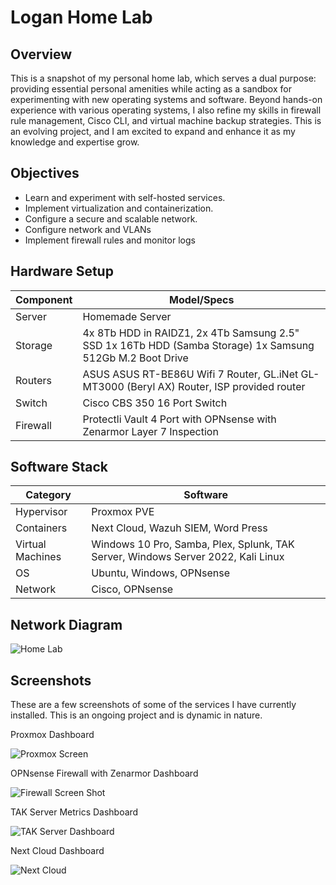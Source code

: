 # Logan Home Lab

## Overview
This is a snapshot of my personal home lab, which serves a dual purpose: providing essential personal amenities while acting as a sandbox for experimenting with new operating systems and software. Beyond hands-on experience with various operating systems, I also refine my skills in firewall rule management, Cisco CLI, and virtual machine backup strategies. This is an evolving project, and I am excited to expand and enhance it as my knowledge and expertise grow.

## Objectives
- Learn and experiment with self-hosted services.
- Implement virtualization and containerization.
- Configure a secure and scalable network.
- Configure network and VLANs
- Implement firewall rules and monitor logs

## Hardware Setup
| Component   | Model/Specs  |
|------------|-------------|
| Server     | Homemade Server |
| Storage    | 4x 8Tb HDD in RAIDZ1, 2x 4Tb Samsung 2.5" SSD 1x 16Tb HDD (Samba Storage) 1x Samsung 512Gb M.2 Boot Drive |
|Routers     | ASUS ASUS RT-BE86U Wifi 7 Router, GL.iNet GL-MT3000 (Beryl AX) Router, ISP provided router |
| Switch     | Cisco CBS 350 16 Port Switch|
| Firewall   | Protectli Vault 4 Port with OPNsense with Zenarmor Layer 7 Inspection |

## Software Stack
| Category       | Software |
|---------------|----------|
| Hypervisor    | Proxmox PVE|
| Containers    | Next Cloud, Wazuh SIEM, Word Press |
| Virtual Machines | Windows 10 Pro, Samba, Plex, Splunk, TAK Server, Windows Server 2022, Kali Linux |
| OS           | Ubuntu, Windows, OPNsense|
| Network      | Cisco, OPNsense |

## Network Diagram

![Home Lab](https://github.com/user-attachments/assets/187eb1d2-44f2-4950-99ed-2d7ee63c990e)

## Screenshots

These are a few screenshots of some of the services I have currently installed. This is an ongoing project and is dynamic in nature. 

Proxmox Dashboard

![Proxmox Screen](https://github.com/user-attachments/assets/ee2cdc43-4b39-4241-83b8-7c2ebff5c9da)

OPNsense Firewall with Zenarmor Dashboard

![Firewall Screen Shot](https://github.com/user-attachments/assets/b780116f-d0a4-40c0-b19e-1951b9839d61)

TAK Server Metrics Dashboard

![TAK Server Dashboard](https://github.com/user-attachments/assets/ba553cd3-dc80-4867-9cf2-a0e77f4617b3)

Next Cloud Dashboard

![Next Cloud](https://github.com/user-attachments/assets/313088ec-5f36-4be0-a474-e4596925c123)
